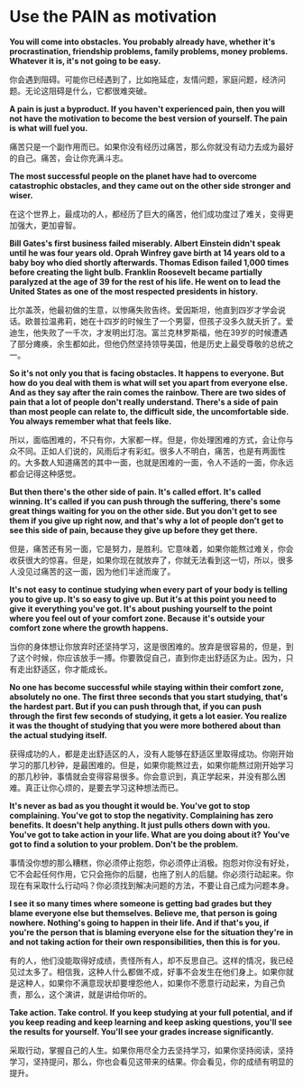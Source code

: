 # Use the PAIN as motivation

**You will come into obstacles. You probably already have, whether it's procrastination, friendship problems, family problems, money problems. Whatever it is, it's not going to be easy.** 

你会遇到阻碍。可能你已经遇到了，比如拖延症，友情问题，家庭问题，经济问题。无论这阻碍是什么，它都很难突破。

**A pain is just a byproduct. If you haven't experienced pain, then you will not have the motivation to become the best version of yourself. The pain is what will fuel you.** 

痛苦只是一个副作用而已。如果你没有经历过痛苦，那么你就没有动力去成为最好的自己。痛苦，会让你充满斗志。

**The most successful people on the planet have had to overcome catastrophic obstacles, and they came out on the other side stronger and wiser.** 

在这个世界上，最成功的人，都经历了巨大的痛苦，他们成功度过了难关，变得更加强大，更加睿智。

**Bill Gates's first business failed miserably. Albert Einstein didn't speak until he was four years old. Oprah Winfrey gave birth at 14 years old to a baby boy who died shortly afterwards. Thomas Edison failed 1,000 times before creating the light bulb. Franklin Roosevelt became partially paralyzed at the age of 39 for the rest of his life. He went on to lead the United States as one of the most respected presidents in history.** 

比尔盖茨，他最初做的生意，以惨痛失败告终。爱因斯坦，他直到四岁才学会说话。欧普拉温弗莉，她在十四岁的时候生了一个男婴，但孩子没多久就夭折了。爱迪生，他失败了一千次，才发明出灯泡。富兰克林罗斯福，他在39岁的时候遭遇了部分瘫痪，余生都如此，但他仍然坚持领导美国，他是历史上最受尊敬的总统之一。

**So it's not only you that is facing obstacles. It happens to everyone. But how do you deal with them is what will set you apart from everyone else. And as they say after the rain comes the rainbow. There are two sides of pain that a lot of people don't really understand. There's a side of pain than most people can relate to, the difficult side, the uncomfortable side. You always remember what that feels like.** 

所以，面临困难的，不只有你，大家都一样。但是，你处理困难的方式，会让你与众不同。正如人们说的，风雨后才有彩虹。很多人不明白，痛苦，也是有两面性的。大多数人知道痛苦的其中一面，也就是困难的一面，令人不适的一面，你永远都会记得这种感觉。

**But then there's the other side of pain. It's called effort. It's called winning. It's called if you can push through the suffering, there's some great things waiting for you on the other side. But you don't get to see them if you give up right now, and that's why a lot of people don't get to see this side of pain, because they give up before they get there.** 

但是，痛苦还有另一面，它是努力，是胜利。它意味着，如果你能熬过难关，你会收获很大的惊喜。但是，如果你现在就放弃了，你就无法看到这一切，所以，很多人没见过痛苦的这一面，因为他们半途而废了。

**It's not easy to continue studying when every part of your body is telling you to give up. It's so easy to give up. But it's at this point you need to give it everything you've got. It's about pushing yourself to the point where you feel out of your comfort zone. Because it's outside your comfort zone where the growth happens.** 

当你的身体想让你放弃时还坚持学习，这是很困难的。放弃是很容易的，但是，到了这个时候，你应该放手一搏。你要敦促自己，直到你走出舒适区为止。因为，只有走出舒适区，你才能成长。

**No one has become successful while staying within their comfort zone, absolutely no one. The first three seconds that you start studying, that's the hardest part. But if you can push through that, if you can push through the first few seconds of studying, it gets a lot easier. You realize it was the thought of studying that you were more bothered about than the actual studying itself.** 

获得成功的人，都是走出舒适区的人，没有人能够在舒适区里取得成功。你刚开始学习的那几秒钟，是最困难的。但是，如果你能熬过去，如果你能熬过刚开始学习的那几秒钟，事情就会变得容易很多。你会意识到，真正学起来，并没有那么困难。真正让你心烦的，是要去学习这种想法而已。

**It's never as bad as you thought it would be. You've got to stop complaining. You've got to stop the negativity. Complaining has zero benefits. It doesn't help anything. It just pulls others down with you. You've got to take action in your life. What are you doing about it? You've got to find a solution to your problem. Don't be the problem.** 

事情没你想的那么糟糕，你必须停止抱怨，你必须停止消极。抱怨对你没有好处，它不会起任何作用，它只会拖你的后腿，也拖了别人的后腿。你必须行动起来。你现在有采取什么行动吗？你必须找到解决问题的方法，不要让自己成为问题本身。

**I see it so many times where someone is getting bad grades but they blame everyone else but themselves. Believe me, that person is going nowhere. Nothing's going to happen in their life. And if that's you, if you're the person that is blaming everyone else for the situation they're in and not taking action for their own responsibilities, then this is for you.** 

有的人，他们没能取得好成绩，责怪所有人，却不反思自己。这样的情况，我已经见过太多了。相信我，这种人什么都做不成，好事不会发生在他们身上。如果你就是这种人，如果你不满意现状却要埋怨他人，如果你不愿意行动起来，为自己负责，那么，这个演讲，就是讲给你听的。

**Take action. Take control. If you keep studying at your full potential, and if you keep reading and keep learning and keep asking questions, you'll see the results for yourself. You'll see your grades increase significantly.**

采取行动，掌握自己的人生。如果你用尽全力去坚持学习，如果你坚持阅读，坚持学习，坚持提问，那么，你也会看见这带来的结果。你会看见，你的成绩有明显的提升。